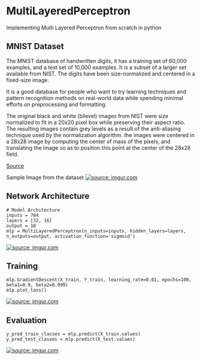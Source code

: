 # MultiLayeredPerceptron
Implementing Multi Layered Perceptron from scratch in python


## MNIST Dataset
The MNIST database of handwritten digits, it has a training set of 60,000 examples, and a test set of 10,000 examples. It is a subset of a larger set available from NIST. The digits have been size-normalized and centered in a fixed-size image.

It is a good database for people who want to try learning techniques and pattern recognition methods on real-world data while spending minimal efforts on preprocessing and formatting.

The original black and white (bilevel) images from NIST were size normalized to fit in a 20x20 pixel box while preserving their aspect ratio. The resulting images contain grey levels as a result of the anti-aliasing technique used by the normalization algorithm. the images were centered in a 28x28 image by computing the center of mass of the pixels, and translating the image so as to position this point at the center of the 28x28 field.

[Source](http://yann.lecun.com/exdb/mnist/)

Sample Image from the dataset
<a href="https://imgur.com/0jU7Odt"><img src="https://i.imgur.com/0jU7Odt.png" title="source: imgur.com" /></a>

## Network Architecture
```
# Model Architecture
inputs = 784
layers = [32, 16]
output = 10
mlp = MultiLayeredPerceptron(n_inputs=inputs, hidden_layers=layers, n_outputs=output, activation_function='sigmoid')
```
<a href="https://imgur.com/K9iCVfl"><img src="https://i.imgur.com/K9iCVfl.png" title="source: imgur.com" /></a>

## Training
```
mlp.GradientDescent(X_train, Y_train, learning_rate=0.01, epochs=100,  beta1=0.9, beta2=0.999)
mlp.plot_loss()
```
<a href="https://imgur.com/WZUeS74"><img src="https://i.imgur.com/WZUeS74.png" title="source: imgur.com" /></a>



## Evaluation
```
y_pred_train_classes = mlp.predict(X_train.values)
y_pred_test_classes = mlp.predict(X_test.values)
```
<a href="https://imgur.com/KSDfcUE"><img src="https://i.imgur.com/KSDfcUE.png" title="source: imgur.com" /></a>

